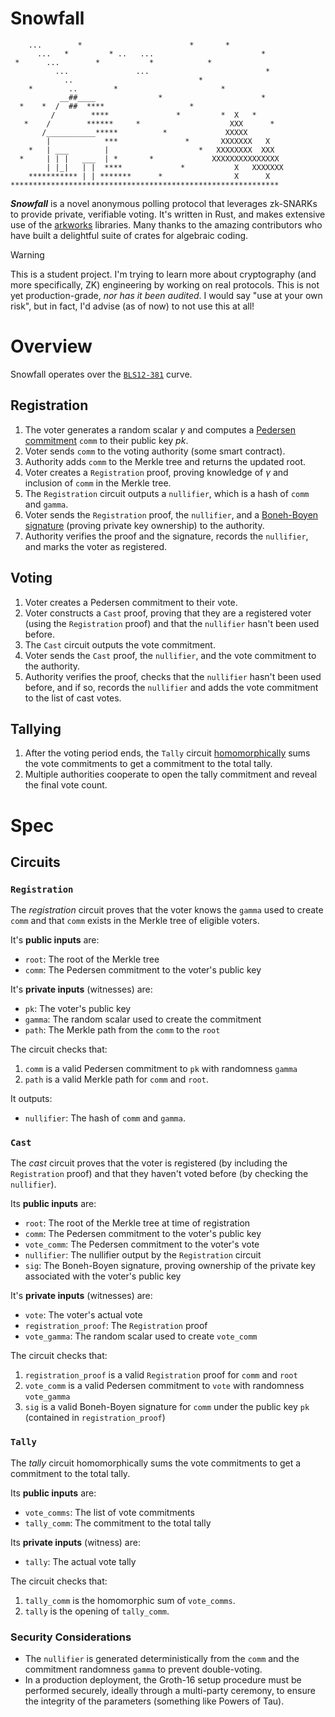 # Snowfall

```text
    ...        *                        *       *
      ...   *         * ..   ...                        *
 *      ...        *           *            *
          ...               ...                          *
            ..                            *
    *        ..        *                       *
           __##____              *                      *
  *    *  /  ##  ****                   *
         /        ****               *         *  X   *
   *    /        ******     *                    XXX      *
       /___________*****          *             XXXXX
        |            ***               *       XXXXXXX   X
    *   | ___        |                    *   XXXXXXXX  XXX
  *     | | |   ___  | *       *             XXXXXXXXXXXXXXX
        | |_|   | |  ****             *           X   XXXXXXX
    *********** | | *******      *                X      X
************************************************************
```



**_Snowfall_** is a novel anonymous polling protocol that leverages zk-SNARKs to provide private, verifiable voting. It's written in Rust, and makes extensive use of the [arkworks](https://github.com/arkworks-rs) libraries. Many thanks to the amazing contributors who have built a delightful suite of crates for algebraic coding.

> [!WARNING]
> This is a student project. I'm trying to learn more about cryptography (and more specifically, ZK) engineering
> by working on real protocols. This is not yet production-grade, _nor has it been audited_. I would say "use at your
> own risk", but in fact, I'd advise (as of now) to not use this at all!

# Overview

Snowfall operates over the [`BLS12-381`]() curve.

## Registration

1. The voter generates a random scalar $\gamma$ and computes a [Pedersen commitment]() `comm` to their public key $pk$.
2. Voter sends `comm` to the voting authority (some smart contract).
3. Authority adds `comm` to the Merkle tree and returns the updated root.
4. Voter creates a `Registration` proof, proving knowledge of $\gamma$ and inclusion of `comm` in the Merkle tree.
5. The `Registration` circuit outputs a `nullifier`, which is a hash of `comm` and `gamma`.
6. Voter sends the `Registration` proof, the `nullifier`, and a [Boneh-Boyen signature]() (proving private key ownership) to the authority.
7. Authority verifies the proof and the signature, records the `nullifier`, and marks the voter as registered.


## Voting

1. Voter creates a Pedersen commitment to their vote.
2. Voter constructs a `Cast` proof, proving that they are a registered voter (using the `Registration` proof) and that the `nullifier` hasn't been used before.
3. The `Cast` circuit outputs the vote commitment.
4. Voter sends the `Cast` proof, the `nullifier`, and the vote commitment to the authority.
5. Authority verifies the proof, checks that the `nullifier` hasn't been used before, and if so, records the `nullifier` and adds the vote commitment to the list of cast votes.

## Tallying

1. After the voting period ends, the `Tally` circuit [homomorphically]() sums the vote commitments to get a commitment to the total tally.
2. Multiple authorities cooperate to open the tally commitment and reveal the final vote count.

# Spec

## Circuits

### `Registration`

The _registration_ circuit proves that the voter knows the `gamma` used to create `comm` and that `comm` exists in the Merkle tree of eligible voters.

It's **public inputs** are:

- `root`: The root of the Merkle tree
- `comm`: The Pedersen commitment to the voter's public key

It's **private inputs** (witnesses) are:

- `pk`: The voter's public key
- `gamma`: The random scalar used to create the commitment
- `path`: The Merkle path from the `comm` to the `root`

The circuit checks that:

1. `comm` is a valid Pedersen commitment to `pk` with randomness `gamma`
2. `path` is a valid Merkle path for `comm` and `root`.

It outputs:

- `nullifier`: The hash of `comm` and `gamma`.


### `Cast`

The _cast_ circuit proves that the voter is registered (by including the `Registration` proof) and that they haven't voted before (by checking the `nullifier`).

Its **public inputs** are:

- `root`: The root of the Merkle tree at time of registration
- `comm`: The Pedersen commitment to the voter's public key
- `vote_comm`: The Pedersen commitment to the voter's vote
- `nullifier`: The nullifier output by the `Registration` circuit
- `sig`: The Boneh-Boyen signature, proving ownership of the private key associated with the voter's public key

It's **private inputs** (witnesses) are:

- `vote`: The voter's actual vote
- `registration_proof`: The `Registration` proof
- `vote_gamma`: The random scalar used to create `vote_comm`

The circuit checks that:

1. `registration_proof` is a valid `Registration` proof for `comm` and `root`
2. `vote_comm` is a valid Pedersen commitment to `vote` with randomness `vote_gamma`
3. `sig` is a valid Boneh-Boyen signature for `comm` under the public key `pk` (contained in `registration_proof`)

### `Tally`

The _tally_ circuit homomorphically sums the vote commitments to get a commitment to the total tally.

Its **public inputs** are:

- `vote_comms`: The list of vote commitments
- `tally_comm`: The commitment to the total tally

Its **private inputs** (witness) are:

- `tally`: The actual vote tally

The circuit checks that:

1. `tally_comm` is the homomorphic sum of `vote_comms`.
2. `tally` is the opening of `tally_comm`.

### Security Considerations

- The `nullifier` is generated deterministically from the `comm` and the commitment randomness `gamma` to prevent double-voting. 
- In a production deployment, the Groth-16 setup procedure must be performed securely, ideally through a multi-party ceremony, to ensure the integrity of the parameters (something like Powers of Tau).
